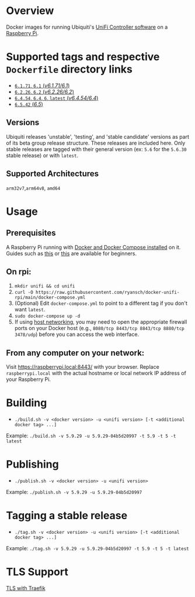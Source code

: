 # Overview

Docker images for running Ubiquiti's [UniFi Controller software](https://www.ubnt.com/download/unifi/) on a [Raspberry Pi](https://www.raspberrypi.org/).

# Supported tags and respective `Dockerfile` directory links

- [`6.1.71`, `6.1` (*v6.1.71/6.1*)](https://github.com/ryansch/docker-unifi-rpi/blob/v6.1.71/6.1)
- [`6.2.26`, `6.2` (*v6.2.26/6.2*)](https://github.com/ryansch/docker-unifi-rpi/blob/v6.2.26/6.2)
- [`6.4.54`, `6.4`, `6`, `latest` (*v6.4.54/6.4*)](https://github.com/ryansch/docker-unifi-rpi/blob/v6.4.54/6.4)
- [`6.5.42` (*6.5*)](https://github.com/ryansch/docker-unifi-rpi/blob/main/6.5)

## Versions
Ubiquiti releases 'unstable', 'testing', and 'stable candidate' versions as part of its beta group release structure.  These releases are included here.  Only stable releases are tagged with their general version (ex: `5.6` for the `5.6.30` stable release) or with `latest`.

## Supported Architectures
`arm32v7`,`arm64v8`, `amd64`

# Usage

## Prerequisites

A Raspberry Pi running with [Docker and Docker Compose installed](https://docs.docker.com/engine/installation/linux/docker-ce/debian/#install-using-the-convenience-script) on it. Guides such as [this](https://blog.alexellis.io/getting-started-with-docker-on-raspberry-pi/) or [this](https://blog.hypriot.com/getting-started-with-docker-and-mac-on-the-raspberry-pi/) are available for beginners.

## On rpi:

1. `mkdir unifi && cd unifi`
2. `curl -O https://raw.githubusercontent.com/ryansch/docker-unifi-rpi/main/docker-compose.yml`
3. (Optional) Edit `docker-compose.yml` to point to a different tag if you don't want `latest`.
4. `sudo docker-compose up -d`
5. If using [host networking](https://docs.docker.com/network/host/), you may need to open the appropriate firewall ports on your Docker host (e.g., `8080/tcp 8443/tcp 8843/tcp 8880/tcp 3478/udp`) before you can access the web interface.

## From any computer on your network:

Visit https://raspberrypi.local:8443/ with your browser. Replace `raspberrypi.local` with the actual hostname or local network IP address of your Raspberry Pi.

# Building
- `./build.sh -v <docker version> -u <unifi version> [-t <additional docker tag> ...]`

Example: `./build.sh -v 5.9.29 -u 5.9.29-04b5d20997 -t 5.9 -t 5 -t latest`

# Publishing
- `./publish.sh -v <docker version> -u <unifi version>`

Example: `./publish.sh -v 5.9.29 -u 5.9.29-04b5d20997`

# Tagging a stable release
- `./tag.sh -v <docker version> -u <unifi version> [-t <additional docker tag> ...]`

Example: `./tag.sh -v 5.9.29 -u 5.9.29-04b5d20997 -t 5.9 -t 5 -t latest`


# TLS Support
[TLS with Traefik](https://github.com/ryansch/docker-unifi-rpi/wiki/TLS-with-Traefik)
